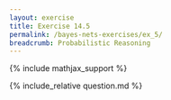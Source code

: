 ```yaml
---
layout: exercise
title: Exercise 14.5
permalink: /bayes-nets-exercises/ex_5/
breadcrumb: Probabilistic Reasoning
---
```


{% include mathjax_support %}

<div><i class="arrow-up loader" data-chapter="bayes-nets-exercises" data-exercise="ex_5" data-rating="0"></i></div>
{% include_relative question.md %}

